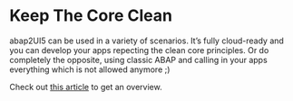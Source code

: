 # Keep The Core Clean

abap2UI5 can be used in a variety of scenarios. It’s fully cloud-ready and you can develop your apps repecting the clean core principles. Or do completely the opposite, using classic ABAP and calling in your apps everything which is not allowed anymore ;)

Check out [this article](https://www.linkedin.com/pulse/use-cases-abap2ui5-overview-abap2ui5-udbde/?trackingId=6iIX%2FNk%2BCT0%2B4JorQjpRSQ%3D%3D) to get an overview.